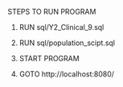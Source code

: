 STEPS TO RUN PROGRAM

1) RUN sql/Y2_Clinical_9.sql

2) RUN sql/population_scipt.sql

3) START PROGRAM

4) GOTO http://localhost:8080/